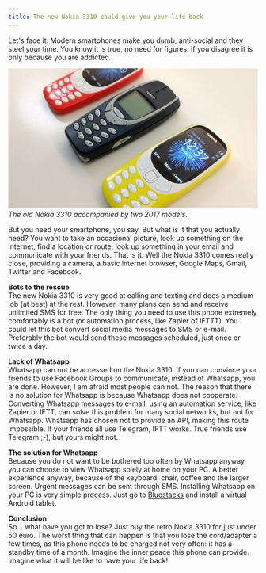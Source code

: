 ```yaml
---
title: The new Nokia 3310 could give you your life back
---
```



Let's face it: Modern smartphones make you dumb, anti-social and they steel your time. You know it is true, no need for figures. If you disagree it is only because you are addicted.

![](/uploads/versions/3310---x----830-467x---.jpeg)*The old Nokia 3310 accompanied by two 2017 models.*

But you need your smartphone, you say. But what is it that you actually need? You want to take an occasional picture, look up something on the internet, find a location or route, look up something in your email and communicate with your friends. That is it. Well the Nokia 3310 comes really close, providing a camera, a basic internet browser, Google Maps, Gmail, Twitter and Facebook.

**Bots to the rescue**<br>The new Nokia 3310 is very good at calling and texting and does a medium job (at best) at the rest. However, many plans can send and receive unlimited SMS for free. The only thing you need to use this phone extremely comfortably is a bot (or automation process, like Zapier of IFTTT). You could let this bot convert social media messages to SMS or e-mail. Preferably the bot would send these messages scheduled, just once or twice a day.

**Lack of Whatsapp**<br>Whatsapp can not be accessed on the Nokia 3310. If you can convince your friends to use Facebook Groups to communicate, instead of Whatsapp, you are done. However, I am afraid most people can not. The reason that there is no solution for Whatsapp is because Whatsapp does not cooperate. Converting Whatsapp messages to e-mail, using an automation service, like Zapier or IFTT, can solve this problem for many social networks, but not for Whatsapp. Whatsapp has chosen not to provide an API, making this route impossible. If your friends all use Telegram, IFTT works. True friends use Telegram ;-), but yours might not.

**The solution for Whatsapp**<br>Because you do not want to be bothered too often by Whatsapp anyway, you can choose to view Whatsapp solely at home on your PC. A better experience anyway, because of the keyboard, chair, coffee and the larger screen. Urgent messages can be sent through SMS. Installing Whatsapp on your PC is very simple process. Just go to [Bluestacks](https://www.bluestacks.com) and install a virtual Android tablet.

**Conclusion**<br>So... what have you got to lose? Just buy the retro Nokia 3310 for just under 50 euro. The worst thing that can happen is that you lose the cord/adapter a few times, as this phone needs to be charged not very often: it has a standby time of a month. Imagine the inner peace this phone can provide. Imagine what it will be like to have your life back!